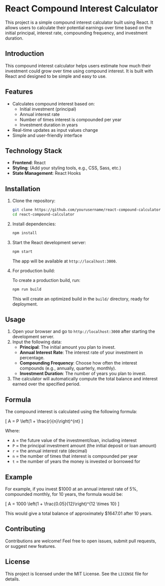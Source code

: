 # React Compound Interest Calculator

This project is a simple compound interest calculator built using React. It allows users to calculate their potential earnings over time based on the initial principal, interest rate, compounding frequency, and investment duration.

## Introduction

This compound interest calculator helps users estimate how much their investment could grow over time using compound interest. It is built with React and designed to be simple and easy to use.

## Features

- Calculates compound interest based on:
  - Initial investment (principal)
  - Annual interest rate
  - Number of times interest is compounded per year
  - Investment duration in years
- Real-time updates as input values change
- Simple and user-friendly interface

## Technology Stack

- **Frontend**: React
- **Styling**: (Add your styling tools, e.g., CSS, Sass, etc.)
- **State Management**: React Hooks


## Installation

1. Clone the repository:

   ```bash
   git clone https://github.com/yourusername/react-compound-calculator.git
   cd react-compound-calculator
   ```

2. Install dependencies:

   ```bash
   npm install
   ```

3. Start the React development server:

   ```bash
   npm start
   ```

   The app will be available at `http://localhost:3000`.

4. For production build:

   To create a production build, run:

   ```bash
   npm run build
   ```

   This will create an optimized build in the `build/` directory, ready for deployment.

## Usage

1. Open your browser and go to `http://localhost:3000` after starting the development server.
2. Input the following data:
   - **Principal**: The initial amount you plan to invest.
   - **Annual Interest Rate**: The interest rate of your investment in percentage.
   - **Compounding Frequency**: Choose how often the interest compounds (e.g., annually, quarterly, monthly).
   - **Investment Duration**: The number of years you plan to invest.
3. The calculator will automatically compute the total balance and interest earned over the specified period.

## Formula

The compound interest is calculated using the following formula:

\[
A = P \left(1 + \frac{r}{n}\right)^{nt}
\]

Where:

- `A` = the future value of the investment/loan, including interest
- `P` = the principal investment amount (the initial deposit or loan amount)
- `r` = the annual interest rate (decimal)
- `n` = the number of times that interest is compounded per year
- `t` = the number of years the money is invested or borrowed for

## Example

For example, if you invest $1000 at an annual interest rate of 5%, compounded monthly, for 10 years, the formula would be:

\[
A = 1000 \left(1 + \frac{0.05}{12}\right)^{12 \times 10}
\]

This would give a total balance of approximately $1647.01 after 10 years.

## Contributing

Contributions are welcome! Feel free to open issues, submit pull requests, or suggest new features.

## License

This project is licensed under the MIT License. See the `LICENSE` file for details.
```
